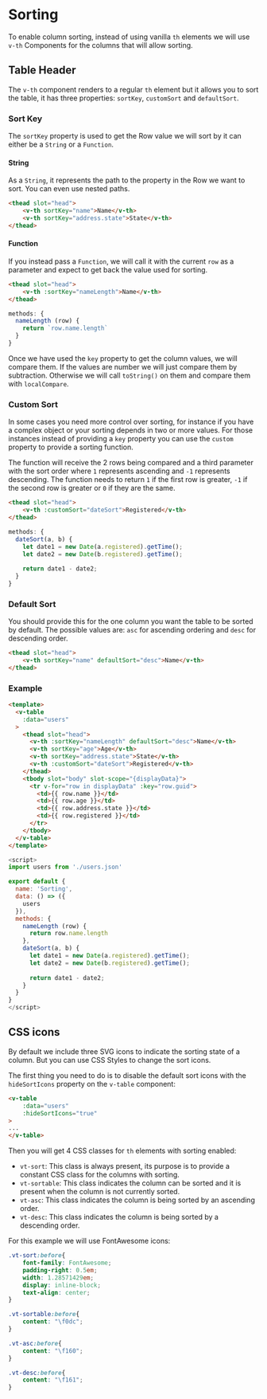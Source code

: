 # Sorting

To enable column sorting, instead of using vanilla `th` elements we will use `v-th` Components for the columns
that will allow sorting.

## Table Header <Badge text="Component"/> <Badge text="v-th"/>
The `v-th` component renders to a regular `th` element but it allows you to sort the table, it has three properties:
`sortKey`, `customSort` and `defaultSort`.

### Sort Key <Badge text="Propery"/> <Badge text="sortKey: String | Function"/>
The `sortKey` property is used to get the Row value we will sort by it can either be a `String` or a `Function`.

#### String
As a `String`, it represents the path to the property in the Row we want to sort. You can even use nested paths.
```html
<thead slot="head">
    <v-th sortKey="name">Name</v-th>
    <v-th sortKey="address.state">State</v-th>
</thead>
```

#### Function
If you instead pass a `Function`, we will call it with the current `row` as a parameter and expect to get back
the value used for sorting.
```html
<thead slot="head">
    <v-th :sortKey="nameLength">Name</v-th>
</thead>
```

```js
methods: {
  nameLength (row) {
    return `row.name.length`
  }
}
```

Once we have used the `key` property to get the column values, we will compare them. 
If the values are number we will just compare them by subtraction.
Otherwise we will call `toString()` on them and compare them with `localCompare`.

### Custom Sort <Badge text="Property"/> <Badge text="customSort: Function"/>
In some cases you need more control over sorting, 
for instance if you have a complex object or your sorting depends in two or more values. 
For those instances instead of providing a `key` property you can use the `custom` property to provide a sorting function.

The function will receive the 2 rows being compared and a third parameter with the sort order 
where `1` represents ascending and `-1` represents descending.
The function needs to return `1` if the first row is greater, `-1` if the second row is greater 
or `0` if they are the same.

```html
<thead slot="head">
    <v-th :customSort="dateSort">Registered</v-th>
</thead>
```

```js
methods: {
  dateSort(a, b) {
    let date1 = new Date(a.registered).getTime();
    let date2 = new Date(b.registered).getTime();
    
    return date1 - date2;
  }
}
```

### Default Sort <Badge text="Property"/> <Badge text="defaultSort: String"/>
You should provide this for the one column you want the table to be sorted by default. 
The possible values are: `asc` for ascending ordering and `desc` for descending order.

```html
<thead slot="head">
    <v-th sortKey="name" defaultSort="desc">Name</v-th>
</thead>
```

### Example
```html
<template>
  <v-table
    :data="users"
  >
    <thead slot="head">
      <v-th :sortKey="nameLength" defaultSort="desc">Name</v-th>
      <v-th sortKey="age">Age</v-th>
      <v-th sortKey="address.state">State</v-th>
      <v-th :customSort="dateSort">Registered</v-th>
    </thead>
    <tbody slot="body" slot-scope="{displayData}">
      <tr v-for="row in displayData" :key="row.guid">
        <td>{{ row.name }}</td>
        <td>{{ row.age }}</td>
        <td>{{ row.address.state }}</td>
        <td>{{ row.registered }}</td>
      </tr>
    </tbody>
  </v-table>
</template>
```

```js
<script>
import users from './users.json'

export default {
  name: 'Sorting',
  data: () => ({
    users
  }),
  methods: {
    nameLength (row) {
      return row.name.length
    },
    dateSort(a, b) {
      let date1 = new Date(a.registered).getTime();
      let date2 = new Date(b.registered).getTime();
      
      return date1 - date2;
    }
  }
}
</script>
```

<Sorting/>

## CSS icons
By default we include three SVG icons to indicate the sorting state of a column. 
But you can use CSS Styles to change the sort icons.

The first thing you need to do is to disable the default sort icons with the `hideSortIcons` property on the `v-table` component:

```html
<v-table
    :data="users"
    :hideSortIcons="true"
>
...
</v-table>
```

Then you will get 4 CSS classes for `th` elements with sorting enabled:

* `vt-sort`: This class is always present, its purpose is to provide a constant CSS class for the columns with sorting.
* `vt-sortable`: This class indicates the column can be sorted and it is present when the column is not currently sorted.
* `vt-asc`: This class indicates the column is being sorted by an ascending order.
* `vt-desc`: This class indicates the column is being sorted by a descending order.

For this example we will use FontAwesome icons:

```css
.vt-sort:before{
    font-family: FontAwesome;
    padding-right: 0.5em;
    width: 1.28571429em;
    display: inline-block;
    text-align: center;
}

.vt-sortable:before{
    content: "\f0dc";
}

.vt-asc:before{
    content: "\f160";
}

.vt-desc:before{
    content: "\f161";
}
```

<SortingFA/>
